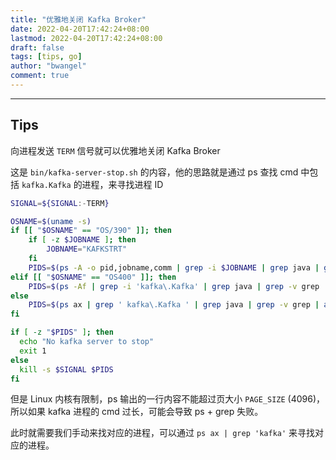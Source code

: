 ```yaml
---
title: "优雅地关闭 Kafka Broker"
date: 2022-04-20T17:42:24+08:00
lastmod: 2022-04-20T17:42:24+08:00
draft: false
tags: [tips, go]
author: "bwangel"
comment: true
---
```


<!--more-->

---

## Tips

向进程发送 `TERM` 信号就可以优雅地关闭 Kafka Broker

这是 `bin/kafka-server-stop.sh` 的内容，他的思路就是通过 ps 查找 cmd 中包括 `kafka.Kafka` 的进程，来寻找进程 ID

```sh
SIGNAL=${SIGNAL:-TERM}

OSNAME=$(uname -s)
if [[ "$OSNAME" == "OS/390" ]]; then
    if [ -z $JOBNAME ]; then
        JOBNAME="KAFKSTRT"
    fi
    PIDS=$(ps -A -o pid,jobname,comm | grep -i $JOBNAME | grep java | grep -v grep | awk '{print $1}')
elif [[ "$OSNAME" == "OS400" ]]; then
    PIDS=$(ps -Af | grep -i 'kafka\.Kafka' | grep java | grep -v grep | awk '{print $2}')
else
    PIDS=$(ps ax | grep ' kafka\.Kafka ' | grep java | grep -v grep | awk '{print $1}')
fi

if [ -z "$PIDS" ]; then
  echo "No kafka server to stop"
  exit 1
else
  kill -s $SIGNAL $PIDS
fi
```

但是 Linux 内核有限制，ps 输出的一行内容不能超过页大小 `PAGE_SIZE` (4096)，所以如果 kafka 进程的 cmd 过长，可能会导致 ps + grep 失败。

此时就需要我们手动来找对应的进程，可以通过 `ps ax | grep 'kafka'` 来寻找对应的进程。
